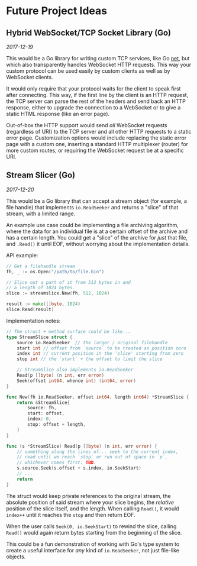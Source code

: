 # Future Project Ideas

## Hybrid WebSocket/TCP Socket Library (Go)

*2017-12-19*

This would be a Go library for writing custom TCP services, like Go [net](https://golang.org/pkg/net/), but which also transparently handles WebSocket HTTP requests. This way your custom protocol can be used easily by custom clients as well as by WebSocket clients.

It would only require that your protocol waits for the client to speak first after connecting. This way, if the first line by the client is an HTTP request, the TCP server can parse the rest of the headers and send back an HTTP response, either to upgrade the connection to a WebSocket or to give a static HTML response (like an error page).

Out-of-box the HTTP support would send *all* WebSocket requests (regardless of URI) to the TCP server and all other HTTP requests to a static error page. Customization options would include replacing the static error page with a custom one, inserting a standard HTTP multiplexer (router) for more custom routes, or requiring the WebSocket request be at a specific URI.

## Stream Slicer (Go)

*2017-12-20*

This would be a Go library that can accept a stream object (for example, a file handle) that implements `io.ReadSeeker` and returns a "slice" of that stream, with a limited range.

An example use case could be implementing a file archiving algorithm, where the data for an individual file is at a certain offset of the archive and has a certain length. You could get a "slice" of the archive for _just_ that file, and `.Read()` it until EOF, without worrying about the implementation details.

API example:

```go
// Get a filehandle stream
fh, _ := os.Open("/path/to/file.bin")

// Slice out a part of it from 512 bytes in and
// a length of 1024 bytes.
slice := streamslice.New(fh, 512, 1024)

result := make([]byte, 1024)
slice.Read(result)
```

Implementation notes:

```go
// The struct + method surface could be like...
type StreamSlice struct {
    source io.ReadSeeker  // the larger / original filehandle
    start int // offset from `source` to be treated as position zero
    index int // current position in the 'slice' starting from zero
    stop int // the `start` + the offset to limit the slice

    // StreamSlice also implements io.ReadSeeker
    Read(p []byte) (n int, err error)
    Seek(offset int64, whence int) (int64, error)
}

func New(fh io.ReadSeeker, offset int64, length int64) *StreamSlice {
    return &StreamSlice{
        source: fh,
        start: offset,
        index: 0,
        stop: offset + length,
    }
}

func (s *StreamSlice) Read(p []byte) (n int, err error) {
    // something along the lines of... seek to the current index,
    // read until we reach `stop` or run out of space in `p`,
    // whichever comes first. TBD.
    s.source.Seek(s.offset + s.index, io.SeekStart)
    // ...
    return
}
```

The struct would keep private references to the original stream, the absolute position of said stream where your slice begins, the _relative_ position of the slice itself, and the length. When calling `Read()`, it would `index++` until it reaches the `stop` and then return EOF.

When the user calls `Seek(0, io.SeekStart)` to rewind the slice, calling `Read()` would again return bytes starting from the beginning of the slice.

This could be a fun demonstration of working with Go's type system to create a useful interface for *any* kind of `io.ReadSeeker`, not just file-like objects.